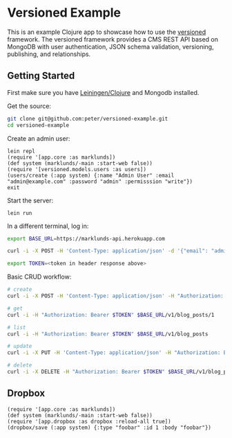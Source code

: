 # Versioned Example

This is an example Clojure app to showcase how to use the [versioned](https://github.com/peter/versioned)
framework. The versioned framework provides a CMS REST API based on MongoDB with user authentication, JSON schema validation, versioning, publishing, and relationships.

## Getting Started

First make sure you have [Leiningen/Clojure](http://leiningen.org) and Mongodb installed.

Get the source:

```bash
git clone git@github.com:peter/versioned-example.git
cd versioned-example
```

Create an admin user:

```
lein repl
(require '[app.core :as marklunds])
(def system (marklunds/-main :start-web false))
(require '[versioned.models.users :as users])
(users/create (:app system) {:name "Admin User" :email "admin@example.com" :password "admin" :permisssion "write"})
exit
```

Start the server:

```
lein run
```

In a different terminal, log in:

```bash
export BASE_URL=https://marklunds-api.herokuapp.com

curl -i -X POST -H 'Content-Type: application/json' -d '{"email": "admin@example.com", "password": "admin"}' $BASE_URL/v1/login

export TOKEN=<token in header response above>
```

Basic CRUD workflow:

```bash
# create
curl -i -X POST -H 'Content-Type: application/json' -H "Authorization: Bearer $TOKEN" -d '{"data": {"attributes": {"title": "hello world"}}}' $BASE_URL/v1/blog_posts

# get
curl -i -H "Authorization: Bearer $TOKEN" $BASE_URL/v1/blog_posts/1

# list
curl -i -H "Authorization: Bearer $TOKEN" $BASE_URL/v1/blog_posts

# update
curl -i -X PUT -H 'Content-Type: application/json' -H "Authorization: Bearer $TOKEN" -d '{"data": {"attributes": {"title": {"se": "My Section EDIT"}}}}' $BASE_URL/v1/blog_posts/1

# delete
curl -i -X DELETE -H "Authorization: Bearer $TOKEN" $BASE_URL/v1/blog_posts/1
```

## Dropbox

```
(require '[app.core :as marklunds])
(def system (marklunds/-main :start-web false))
(require '[app.dropbox :as dropbox :reload-all true])
(dropbox/save (:app system) {:type "foobar" :id 1 :body "foobar"})
```
